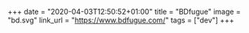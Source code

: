 +++
date = "2020-04-03T12:50:52+01:00"
title = "BDfugue"
image = "bd.svg"
link_url = "https://www.bdfugue.com/"
tags = ["dev"]
+++